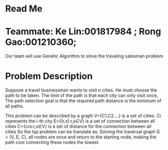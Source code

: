 Read Me
=====
# Teammate: Ke Lin:001817984  ;   Rong Gao:001210360;
Our team will use Genetic Algorithm to slove the travaling salesman problem
# Problem Description
Suppose a travel businessman wants to visit n cities. He must choose the path to be taken. The limit of the path is that each city can only visit once, The path selection goal is that the required path distance is the minimum of all paths.

This problem can be described by a graph
V={C1,C2....} is a set of cities. Ci represents the i-th city
E={(r,s):r,s∈V} is a set of connection between all cities
C={crs:r,s∈V} is a set of distance for the connection between all cities
So the tsp problem can be translate as:
Solving the traversal graph G = (V, E, C), all nodes are once and return to the starting node, making the path cost connecting these nodes the lowest.
